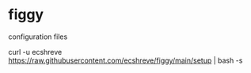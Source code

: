 # figgy

configuration files

curl -u ecshreve https://raw.githubusercontent.com/ecshreve/figgy/main/setup | bash -s


